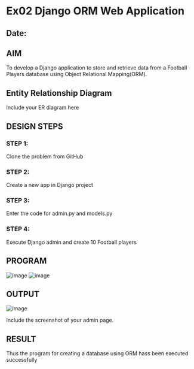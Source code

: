 # Ex02 Django ORM Web Application
## Date: 

## AIM
To develop a Django application to store and retrieve data from a Football Players database using Object Relational Mapping(ORM).

## Entity Relationship Diagram

Include your ER diagram here

## DESIGN STEPS

### STEP 1:
Clone the problem from GitHub

### STEP 2:
Create a new app in Django project

### STEP 3:
Enter the code for admin.py and models.py

### STEP 4:
Execute Django admin and create 10 Football players

## PROGRAM
![image](https://github.com/Anjana2205/ORM/assets/144869446/2520da22-c48d-4684-8d55-df67f668bef6)
![image](https://github.com/Anjana2205/ORM/assets/144869446/87306c59-bb78-4dd4-b3c8-3ef209beea34)




## OUTPUT
![image](https://github.com/Anjana2205/ORM/assets/144869446/fcbc7bda-4920-49a5-9a27-c539389a12b6)


Include the screenshot of your admin page.


## RESULT
Thus the program for creating a database using ORM hass been executed successfully
